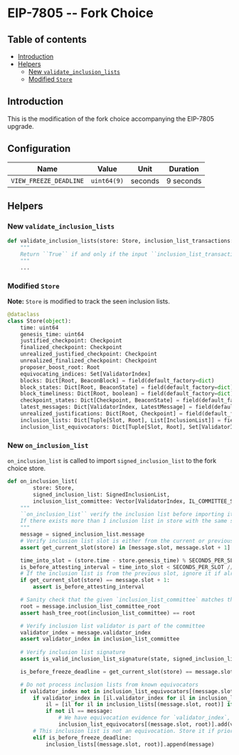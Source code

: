 # EIP-7805 -- Fork Choice

## Table of contents
<!-- TOC -->
<!-- START doctoc generated TOC please keep comment here to allow auto update -->
<!-- DON'T EDIT THIS SECTION, INSTEAD RE-RUN doctoc TO UPDATE -->

- [Introduction](#introduction)
- [Helpers](#helpers)
  - [New `validate_inclusion_lists`](#new-validate_inclusion_lists)
  - [Modified `Store`](#modified-store)

<!-- END doctoc generated TOC please keep comment here to allow auto update -->
<!-- /TOC -->

## Introduction

This is the modification of the fork choice accompanying the EIP-7805 upgrade.

## Configuration

| Name | Value | Unit | Duration |
| - | - | :-: | :-: |
| `VIEW_FREEZE_DEADLINE` | `uint64(9)` | seconds | 9 seconds | # [New in EIP-7805]

## Helpers

### New `validate_inclusion_lists`

```python
def validate_inclusion_lists(store: Store, inclusion_list_transactions: List[Transaction, MAX_TRANSACTIONS_PER_INCLUSION_LIST * IL_COMMITTEE_SIZE], execution_payload: ExecutionPayload) -> bool:
    """
    Return ``True`` if and only if the input ``inclusion_list_transactions`` satifies validation, that to verify if the `execution_payload` satisfies `inclusion_list_transactions` validity conditions either when all transactions are present in payload or when any missing transactions are found to be invalid when appended to the end of the payload unless the block is full.
    """
    ...
```

### Modified `Store` 
**Note:** `Store` is modified to track the seen inclusion lists.

```python
@dataclass
class Store(object):
    time: uint64
    genesis_time: uint64
    justified_checkpoint: Checkpoint
    finalized_checkpoint: Checkpoint
    unrealized_justified_checkpoint: Checkpoint
    unrealized_finalized_checkpoint: Checkpoint
    proposer_boost_root: Root
    equivocating_indices: Set[ValidatorIndex]
    blocks: Dict[Root, BeaconBlock] = field(default_factory=dict)
    block_states: Dict[Root, BeaconState] = field(default_factory=dict)
    block_timeliness: Dict[Root, boolean] = field(default_factory=dict)
    checkpoint_states: Dict[Checkpoint, BeaconState] = field(default_factory=dict)
    latest_messages: Dict[ValidatorIndex, LatestMessage] = field(default_factory=dict)
    unrealized_justifications: Dict[Root, Checkpoint] = field(default_factory=dict)
    inclusion_lists: Dict[Tuple[Slot, Root], List[InclusionList]] = field(default_factory=dict) # [New in EIP-7805]
    inclusion_list_equivocators: Dict[Tuple[Slot, Root], Set[ValidatorIndex]] = field(default_factory=dict) # [New in EIP-7805]
```

### New `on_inclusion_list`

`on_inclusion_list` is called to import `signed_inclusion_list` to the fork choice store.
```python
def on_inclusion_list(
        store: Store, 
        signed_inclusion_list: SignedInclusionList, 
        inclusion_list_committee: Vector[ValidatorIndex, IL_COMMITTEE_SIZE]]) -> None:
    """
    ``on_inclusion_list`` verify the inclusion list before importing it to fork choice store.
    If there exists more than 1 inclusion list in store with the same slot and validator index, remove the original one.
    """
    message = signed_inclusion_list.message
    # Verify inclusion list slot is either from the current or previous slot
    assert get_current_slot(store) in [message.slot, message.slot + 1]

    time_into_slot = (store.time - store.genesis_time) % SECONDS_PER_SLOT
    is_before_attesting_interval = time_into_slot < SECONDS_PER_SLOT // INTERVALS_PER_SLOT
    # If the inclusion list is from the previous slot, ignore it if already past the attestation deadline
    if get_current_slot(store) == message.slot + 1:
        assert is_before_attesting_interval

    # Sanity check that the given `inclusion_list_committee` matches the root in the inclusion list
    root = message.inclusion_list_committee_root
    assert hash_tree_root(inclusion_list_committee) == root

    # Verify inclusion list validator is part of the committee
    validator_index = message.validator_index
    assert validator_index in inclusion_list_committee
   
    # Verify inclusion list signature
    assert is_valid_inclusion_list_signature(state, signed_inclusion_list)

    is_before_freeze_deadline = get_current_slot(store) == message.slot and time_into_slot < VIEW_FREEZE_DEADLINE

    # Do not process inclusion lists from known equivocators
    if validator_index not in inclusion_list_equivocators[(message.slot, root)]:
        if validator_index in [il.validator_index for il in inclusion_lists[(message.slot, root)]]:
            il = [il for il in inclusion_lists[(message.slot, root)] if il.validator_index == validator_index][0]
            if not il == message:
                # We have equivocation evidence for `validator_index`, record it as equivocator
                inclusion_list_equivocators[(message.slot, root)].add(validator_index)
        # This inclusion list is not an equivocation. Store it if prior to the view freeze deadline
        elif is_before_freeze_deadline:
            inclusion_lists[(message.slot, root)].append(message)
```


